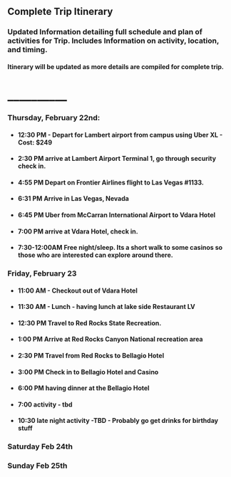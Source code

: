 ## Complete Trip Itinerary
### Updated Information detailing full schedule and plan of activities for Trip. Includes Information on activity, location, and timing.
#### Itinerary will be updated as more details are compiled for complete trip.
# __________
### Thursday, February 22nd:
* #### 12:30 PM - Depart for Lambert airport from campus using Uber XL - Cost: $249
* #### 2:30 PM arrive at Lambert Airport Terminal 1, go through security check in.
* #### 4:55 PM Depart on Frontier Airlines flight to Las Vegas #1133.
* #### 6:31 PM Arrive in Las Vegas, Nevada
* #### 6:45 PM Uber from McCarran International Airport to Vdara Hotel
* #### 7:00 PM arrive at Vdara Hotel, check in.
* #### 7:30-12:00AM Free night/sleep. Its a short walk to some casinos so those who are interested can explore around there.
### Friday, February 23
* #### 11:00 AM - Checkout out of Vdara Hotel
* #### 11:30 AM - Lunch - having lunch at  lake side Restaurant LV
* #### 12:30 PM Travel to Red Rocks State Recreation.
* #### 1:00 PM Arrive at Red Rocks Canyon National recreation area
* #### 2:30 PM Travel from Red Rocks to Bellagio Hotel
* #### 3:00 PM Check in to Bellagio Hotel and Casino
* #### 6:00 PM having dinner at the Bellagio Hotel 
* #### 7:00 activity - tbd
* #### 10:30 late night activity -TBD - Probably go get drinks for birthday stuff
### Saturday Feb 24th
### Sunday Feb 25th
